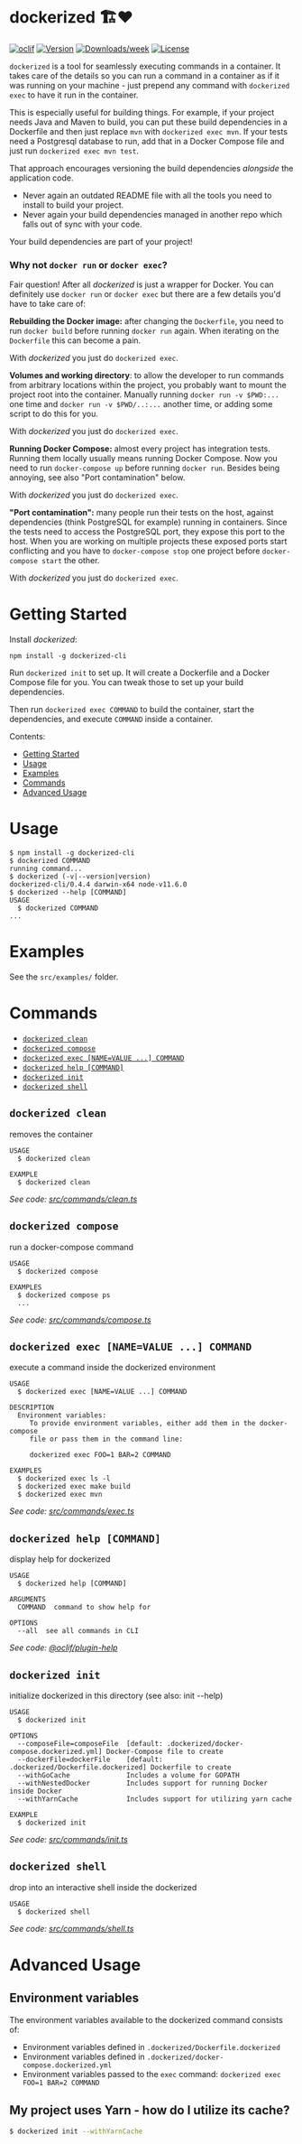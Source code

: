 dockerized 🏗❤️
================

[![oclif](https://img.shields.io/badge/cli-oclif-brightgreen.svg)](https://oclif.io)
[![Version](https://img.shields.io/npm/v/dockerized-cli.svg)](https://npmjs.org/package/dockerized-cli)
[![Downloads/week](https://img.shields.io/npm/dw/dockerized-cli.svg)](https://npmjs.org/package/dockerized-cli)
[![License](https://img.shields.io/npm/l/dockerized-cli.svg)](https://github.com/benzaita/dockerized-cli/blob/master/package.json)

`dockerized` is a tool for seamlessly executing commands in a container. It takes care of the details so you can run a command in a container as if it was running on your machine - just prepend any command with `dockerized exec` to have it run in the container.

This is especially useful for building things. For example, if your project needs Java and Maven to build, you can put these build dependencies in a Dockerfile and then just replace `mvn` with `dockerized exec mvn`. If your tests need a Postgresql database to run, add that in a Docker Compose file and just run `dockerized exec mvn test`.

That approach encourages versioning the build dependencies _alongside_ the application code.

* Never again an outdated README file with all the tools you need to install to build your project.
* Never again your build dependencies managed in another repo which falls out of sync with your code.

Your build dependencies are part of your project!

### Why not `docker run` or `docker exec`?

Fair question! After all _dockerized_ is just a wrapper for Docker. You can definitely use `docker run` or `docker exec` but there are a few details you'd have to take care of:

**Rebuilding the Docker image:** after changing the `Dockerfile`, you need to run `docker build` before running `docker run` again. When iterating on the `Dockerfile` this can become a pain.

With _dockerized_ you just do `dockerized exec`.

**Volumes and working directory**: to allow the developer to run commands from arbitrary locations within the project, you probably want to mount the project root into the container. Manually running `docker run -v $PWD:...` one time and `docker run -v $PWD/..:...` another time, or adding some script to do this for you.

With _dockerized_ you just do `dockerized exec`.

**Running Docker Compose:** almost every project has integration tests. Running them locally usually means running Docker Compose. Now you need to run `docker-compose up` before running `docker run`. Besides being annoying, see also "Port contamination" below.

With _dockerized_ you just do `dockerized exec`.

**"Port contamination":** many people run their tests on the host, against dependencies (think PostgreSQL for example) running in containers. Since the tests need to access the PostgreSQL port, they expose this port to the host. When you are working on multiple projects these exposed ports start conflicting and you have to `docker-compose stop` one project before `docker-compose start` the other.

With _dockerized_ you just do `dockerized exec`.

# Getting Started

Install _dockerized_:

```
npm install -g dockerized-cli
```

Run `dockerized init` to set up. It will create a Dockerfile and a Docker Compose file for you. You can tweak those to set up your build dependencies.

Then run `dockerized exec COMMAND` to build the container, start the dependencies, and execute `COMMAND` inside a container.

Contents:

<!-- toc -->
* [Getting Started](#getting-started)
* [Usage](#usage)
* [Examples](#examples)
* [Commands](#commands)
* [Advanced Usage](#advanced-usage)
<!-- tocstop -->

# Usage

<!-- usage -->
```sh-session
$ npm install -g dockerized-cli
$ dockerized COMMAND
running command...
$ dockerized (-v|--version|version)
dockerized-cli/0.4.4 darwin-x64 node-v11.6.0
$ dockerized --help [COMMAND]
USAGE
  $ dockerized COMMAND
...
```
<!-- usagestop -->

# Examples

See the `src/examples/` folder.

# Commands
<!-- commands -->
* [`dockerized clean`](#dockerized-clean)
* [`dockerized compose`](#dockerized-compose)
* [`dockerized exec [NAME=VALUE ...] COMMAND`](#dockerized-exec-namevalue--command)
* [`dockerized help [COMMAND]`](#dockerized-help-command)
* [`dockerized init`](#dockerized-init)
* [`dockerized shell`](#dockerized-shell)

## `dockerized clean`

removes the container

```
USAGE
  $ dockerized clean

EXAMPLE
  $ dockerized clean
```

_See code: [src/commands/clean.ts](https://github.com/benzaita/dockerized-cli/blob/v0.4.4/src/commands/clean.ts)_

## `dockerized compose`

run a docker-compose command

```
USAGE
  $ dockerized compose

EXAMPLES
  $ dockerized compose ps
  ...
```

_See code: [src/commands/compose.ts](https://github.com/benzaita/dockerized-cli/blob/v0.4.4/src/commands/compose.ts)_

## `dockerized exec [NAME=VALUE ...] COMMAND`

execute a command inside the dockerized environment

```
USAGE
  $ dockerized exec [NAME=VALUE ...] COMMAND

DESCRIPTION
  Environment variables:
     To provide environment variables, either add them in the docker-compose
     file or pass them in the command line:

     dockerized exec FOO=1 BAR=2 COMMAND

EXAMPLES
  $ dockerized exec ls -l
  $ dockerized exec make build
  $ dockerized exec mvn
```

_See code: [src/commands/exec.ts](https://github.com/benzaita/dockerized-cli/blob/v0.4.4/src/commands/exec.ts)_

## `dockerized help [COMMAND]`

display help for dockerized

```
USAGE
  $ dockerized help [COMMAND]

ARGUMENTS
  COMMAND  command to show help for

OPTIONS
  --all  see all commands in CLI
```

_See code: [@oclif/plugin-help](https://github.com/oclif/plugin-help/blob/v2.2.0/src/commands/help.ts)_

## `dockerized init`

initialize dockerized in this directory (see also: init --help)

```
USAGE
  $ dockerized init

OPTIONS
  --composeFile=composeFile  [default: .dockerized/docker-compose.dockerized.yml] Docker-Compose file to create
  --dockerFile=dockerFile    [default: .dockerized/Dockerfile.dockerized] Dockerfile to create
  --withGoCache              Includes a volume for GOPATH
  --withNestedDocker         Includes support for running Docker inside Docker
  --withYarnCache            Includes support for utilizing yarn cache

EXAMPLE
  $ dockerized init
```

_See code: [src/commands/init.ts](https://github.com/benzaita/dockerized-cli/blob/v0.4.4/src/commands/init.ts)_

## `dockerized shell`

drop into an interactive shell inside the dockerized

```
USAGE
  $ dockerized shell
```

_See code: [src/commands/shell.ts](https://github.com/benzaita/dockerized-cli/blob/v0.4.4/src/commands/shell.ts)_
<!-- commandsstop -->

# Advanced Usage

## Environment variables

The environment variables available to the dockerized command consists of:

- Environment variables defined in `.dockerized/Dockerfile.dockerized`
- Environment variables defined in `.dockerized/docker-compose.dockerized.yml`
- Environment variables passed to the `exec` command: `dockerized exec FOO=1 BAR=2 COMMAND`

## My project uses Yarn - how do I utilize its cache?

```sh
$ dockerized init --withYarnCache
```
